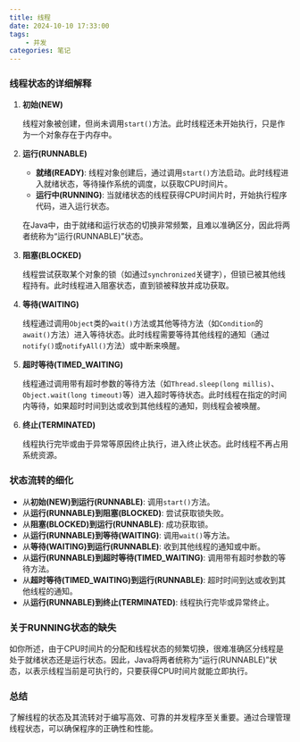 ```yaml
---
title: 线程 
date: 2024-10-10 17:33:00
tags:
	- 并发
categories: 笔记
---
```


### 线程状态的详细解释

1. **初始(NEW)**

   线程对象被创建，但尚未调用`start()`方法。此时线程还未开始执行，只是作为一个对象存在于内存中。

2. **运行(RUNNABLE)**

   * **就绪(READY)**: 线程对象创建后，通过调用`start()`方法启动。此时线程进入就绪状态，等待操作系统的调度，以获取CPU时间片。
   * **运行中(RUNNING)**: 当就绪状态的线程获得CPU时间片时，开始执行程序代码，进入运行状态。

   在Java中，由于就绪和运行状态的切换非常频繁，且难以准确区分，因此将两者统称为“运行(RUNNABLE)”状态。

3. **阻塞(BLOCKED)**

   线程尝试获取某个对象的锁（如通过`synchronized`关键字），但锁已被其他线程持有。此时线程进入阻塞状态，直到锁被释放并成功获取。

4. **等待(WAITING)**

   线程通过调用`Object`类的`wait()`方法或其他等待方法（如`Condition`的`await()`方法）进入等待状态。此时线程需要等待其他线程的通知（通过`notify()`或`notifyAll()`方法）或中断来唤醒。

5. **超时等待(TIMED_WAITING)**

   线程通过调用带有超时参数的等待方法（如`Thread.sleep(long millis)`、`Object.wait(long timeout)`等）进入超时等待状态。此时线程在指定的时间内等待，如果超时时间到达或收到其他线程的通知，则线程会被唤醒。

6. **终止(TERMINATED)**

   线程执行完毕或由于异常等原因终止执行，进入终止状态。此时线程不再占用系统资源。

### 状态流转的细化

- 从**初始(NEW)**到**运行(RUNNABLE)**: 调用`start()`方法。
- 从**运行(RUNNABLE)**到**阻塞(BLOCKED)**: 尝试获取锁失败。
- 从**阻塞(BLOCKED)**到**运行(RUNNABLE)**: 成功获取锁。
- 从**运行(RUNNABLE)**到**等待(WAITING)**: 调用`wait()`等方法。
- 从**等待(WAITING)**到**运行(RUNNABLE)**: 收到其他线程的通知或中断。
- 从**运行(RUNNABLE)**到**超时等待(TIMED_WAITING)**: 调用带有超时参数的等待方法。
- 从**超时等待(TIMED_WAITING)**到**运行(RUNNABLE)**: 超时时间到达或收到其他线程的通知。
- 从**运行(RUNNABLE)**到**终止(TERMINATED)**: 线程执行完毕或异常终止。

### 关于RUNNING状态的缺失

如你所述，由于CPU时间片的分配和线程状态的频繁切换，很难准确区分线程是处于就绪状态还是运行状态。因此，Java将两者统称为“运行(RUNNABLE)”状态，以表示线程当前是可执行的，只要获得CPU时间片就能立即执行。

### 总结

了解线程的状态及其流转对于编写高效、可靠的并发程序至关重要。通过合理管理线程状态，可以确保程序的正确性和性能。